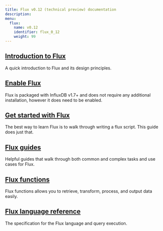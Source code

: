 ```yaml
---
title: Flux v0.12 (technical preview) documentation
description:
menu:
  flux:
    name: v0.12
    identifier: flux_0_12
    weight: 99
---
```


## [Introduction to Flux](/flux/v0.12/introduction)
A quick introduction to Flux and its design principles.

## [Enable Flux](/flux/v0.12/introduction/installation)
Flux is packaged with InfluxDB v1.7+ and does not require any additional installation,
however it does need to be enabled.

## [Get started with Flux](/flux/v0.12/introduction/getting-started)
The best way to learn Flux is to walk through writing a flux script. This guide does just that.

## [Flux guides](/flux/v0.12/guides)
Helpful guides that walk through both common and complex tasks and use cases for Flux.

## [Flux functions](/flux/v0.12/functions)
Flux functions allows you to retrieve, transform, process, and output data easily.

## [Flux language reference](/flux/v0.12/language)
The specification for the Flux language and query execution.
